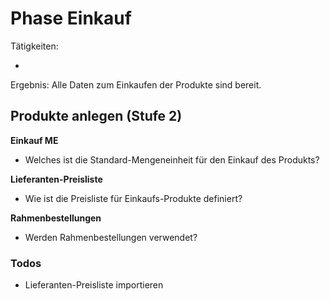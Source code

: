 # Phase Einkauf

Tätigkeiten:

* 

Ergebnis: Alle Daten zum Einkaufen der Produkte sind bereit.

## Produkte anlegen (Stufe 2)

**Einkauf ME**

- Welches ist die Standard-Mengeneinheit für den Einkauf des Produkts?

**Lieferanten-Preisliste**

- Wie ist die Preisliste für Einkaufs-Produkte definiert?

**Rahmenbestellungen**

- Werden Rahmenbestellungen verwendet?

### Todos

- Lieferanten-Preisliste importieren
